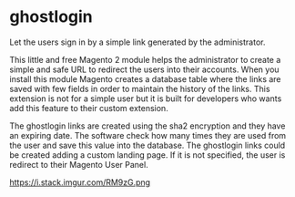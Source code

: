 # ghostlogin

Let the users sign in by a simple link generated by the administrator. 

This little and free Magento 2 module helps the administrator to create a simple and safe URL to redirect the users into their accounts. 
When you install this module Magento creates a database table where the links are saved with few fields in order to maintain the history of the links. 
This extension is not for a simple user but it is built for developers who wants add this feature to their custom extension.

The ghostlogin links are created using the sha2 encryption and they have an expiring date. The software check how many times they are used from the user and save this value into the database.
The ghostlogin links could be created adding a custom landing page. If it is not specified, the user is redirect to their Magento User Panel.

https://i.stack.imgur.com/RM9zG.png

